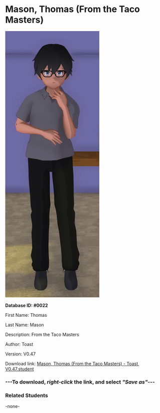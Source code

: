 # Mason, Thomas (From the Taco Masters)

<img src="Files/Mason, Thomas (From the Taco Masters).png" title="Mason, Thomas (From the Taco Masters) - Toast, V0.47">

**Database ID: #0022**

First Name: Thomas

Last Name: Mason

Description: From the Taco Masters

Author: Toast

Version: V0.47

Download link: <a href="https://raw.githubusercontent.com/Arbiter1223/Daigaku-Gurashi-Custom-Students/master/Students/Files/Mason%2C%20Thomas%20(From%20the%20Taco%20Masters)%20-%20Toast%2C%20V0.47.student">Mason, Thomas (From the Taco Masters) - Toast, V0.47.student</a>

### ---**To download, _right-click_ the link, and select _"Save as"_**---

### Related Students

-none-
